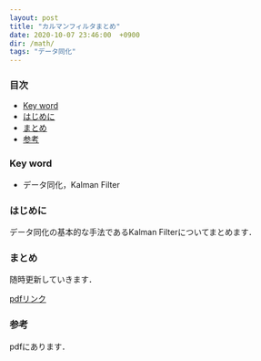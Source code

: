 ```yaml
---
layout: post
title: "カルマンフィルタまとめ"
date: 2020-10-07 23:46:00  +0900
dir: /math/
tags: "データ同化"
---
```


### 目次
- [Key word](#key-word)
- [はじめに](#はじめに)
- [まとめ](#まとめ)
- [参考](#参考)

### Key word
- データ同化，Kalman Filter

### はじめに
データ同化の基本的な手法であるKalman Filterについてまとめます．

### まとめ
随時更新していきます．

[pdfリンク](math/pdf/kalman_filter.pdf) 
<!-- TODO: pdf追加 -->

### 参考
pdfにあります．
